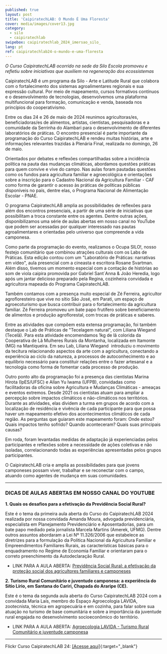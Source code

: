 ```yaml
---
published: true
layout: post
title: 'CaipiratechLAB: O Mundo É Uma Floresta'
cover: media/images/cover13.jpg
category:
  - silo
  - caipiratechlab
swipebox: caipiratechlab_2024_imersao_silo_
lang: pt
ref: caipiratechlab24-o-mundo-e-uma-floresta
---
```

*O Curso CaipiratechLAB ocorrido na sede da Silo Escola promoveu e refletiu sobre iniciativas que auxiliem na regeneração dos ecossistemas*

CaipiratechLAB é um programa da Silo - Arte e Latitude Rural que colabora com o fortalecimento dos sistemas agroalimentares regionais e sua expressão cultural. Por meio de mapeamento, cursos formativos contínuos e o desenvolvimento de tecnologias, desenvolvemos uma plataforma multifuncional para formação, comunicação e venda, baseada nos princípios do cooperativismo.

Entre os dias 24 e 26 de maio de 2024 reunimos agricultoras/es, beneficiadoras/es de alimentos, artistas, cientistas, pesquisadoras e a comunidade da Serrinha do Alambari para o desenvolvimento de diferentes laboratórios de práticas. O encontro presencial é parte importante da programação do Curso CaipiratechLAB e rendeu muitas histórias, arte e informações relevantes trazidas à Plenária Final, realizada no domingo, 26 de maio.

Orientados por debates e reflexões compartilhadas sobre a incidência política na pauta das mudanças climáticas, abordamos questões práticas para quem convive e vive do campo. Nas aulas foram pautadas questões como os fundos para agricultura familiar e agroecológica e orientações sobre a inscrição para o Cadastro Nacional da Agricultura Familiar - CAF como forma de garantir o acesso às práticas de políticas públicas disponíveis no país, dentre elas, o Programa Nacional de Alimentação Escolar - PNAE.

O programa CaipiratechLAB amplia as possibilidades de reflexões para além dos encontros presenciais, a partir de uma série de iniciativas que possibilitam a troca constante entre os agentes. Dentre outras ações, disponibilizamos uma série de aulas abertas em nosso canal no YouTube que podem ser acessadas por qualquer interessado nas pautas agroalimentares e orientadas pelo universo que compreende a vida camponesa.

Como parte da programação do evento, realizamos o Ocupa SILO!, nosso festejo comunitário que combinou atrações culturais com os Labs de Práticas. Esta edição contou com um "Laboratório de Práticas: narrativas em vídeo", aula presencial com a cineasta e escritora Rosane Svartman. Além disso, tivemos um momento especial com a contação de histórias ao som de viola caipira promovida por Gabriel Sant´Anna & João Heredia, logo após um jantar delicioso preparado pela Regina, cozinheira convidada e agricultora mapeada do Programa CaipiratechLAB.

Também contamos com a presença muito especial de Zé Ferreira, agricultor agrofloresteiro que vive no sítio São José, em Parati, um espaço de agroecoturismo que busca contribuir para o fortalecimento da agricultura familiar. Zé Ferreira promoveu um bate papo frutífero sobre beneficiamento de alimentos e produção agroflorestal, com trocas de práticas e saberes.

Entre as atividades que compõem esta extensa programação, foi também destaque o Lab de Práticas de "Tecelagem natural", com Liliana Wiegand (Tecelã). Para esta atividade encomendamos 1kg de lã colorida da Cooperativa de Lã Mulheres Rurais da Montanha, localizada em Itamonte (MG) na Mantiqueira. Em seu Lab, Liliana Wiegand  introduziu o movimento da tecitura relacionando aspectos da arte com a agricultura, conectando a experiência ao ciclo da natureza, a processos de autoconhecimento e ao equilíbrio necessário para constituir relações entre o fazer artesanal e a tecnologia como forma de fomentar cada processo de produção.

Outro ponto alto da programação foi a presença das cientistas Marina Hirota (IpES/UFSC) e Allan Yu Iwama (UFPB), convidadas como facilitadoras da oficina sobre Agricultura e Mudanças Climáticas - ameaças e eventos extremos. Desde 2021 os cientistas atuam para ampliar a percepção sobre impactos climáticos e não-climáticos nos territórios. Durante as atividades, elas dividem a turma em grupos de acordo com a localização de residência e vivência de cada participante para que possa haver um mapeamento efetivo dos acontecimentos climáticos de cada região. As perguntas que guiaram este mapeamento foram: Onde estou? Quais impactos tenho sofrido? Quando aconteceram? Quais suas principais causas?

Em roda, foram levantadas medidas de adaptação já experienciadas pelos participantes e reflexões sobre a necessidade de ações coletivas e não isoladas, correlacionando todas as experiências apresentadas pelos grupos participantes.

O CaipiratechLAB cria e amplia as possibilidades para que jovens camponeses possam viver, trabalhar e se reconectar com o campo, atuando como agentes de mudança em suas comunidades.

---

### **DICAS DE AULAS ABERTAS EM NOSSO CANAL DO YOUTUBE**

**1. Quais os desafios para a efetivação da Previdência Social Rural?**

Este é o tema da primeira aula aberta do Curso do CaipiratechLAB 2024 realizada por nossa convidada Amanda Moura, advogada previdenciária, especialista em Planejamento Previdenciário e Aposentadorias, para um bate papo mediado pela jornalista Marcela Martins (Amerek, UFMG). Dentre outros assuntos abordaram a Lei Nº 11.326/2006 que estabelece as diretrizes para a formulação da Política Nacional da Agricultura Familiar e Empreendimentos Familiares Rurais, as características básicas para o enquadramento no Regime de Economia Familiar e orientaram para o correto preenchimento da Autodeclaração Rural.

- LINK PARA A AULA ABERTA: [Previdência Social Rural: a efetivação da proteção social dos agricultores familiares e camponeses](https://www.youtube.com/watch?v=asU8bsfHh3I&list=PL1H9MV88EWPqiShTf6h0Kk5fZYotawpNh)  
  
**2. Turismo Rural Comunitário e juventude camponesa: a experiência do Sítio Lírio, em Santana do Cariri, Chapada do Araripe (CE).**

Este é o tema da segunda aula aberta do Curso CaipiratechLAB 2024 com a convidada Maria Laís, membro do Espaço Agroecologia LAVIDA, zootecnista, técnica em agropecuária e em cozinha, para falar sobre sua atuação no turismo de base comunitária e sobre a importância da juventude rural engajada no desenvolvimento socioeconômico do território.

- LINK PARA A AULA ABERTA: [Agroecologia LAVIDA - Turismo Rural Comunitário e juventude camponesa](https://www.youtube.com/watch?v=xAhPHSQ0Ccc&list=PL1H9MV88EWPqiShTf6h0Kk5fZYotawpNh&index=3)

---

Flickr Curso CaipiratechLAB 24: [[Acesse aqui]](https://www.flickr.com/photos/196098481@N03/albums/){:target="_blank"}
